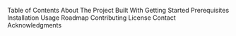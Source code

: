 Table of Contents
About The Project
Built With
Getting Started
Prerequisites
Installation
Usage
Roadmap
Contributing
License
Contact
Acknowledgments

